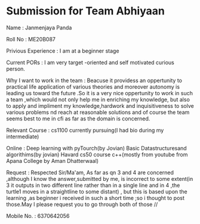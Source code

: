 Submission for Team Abhiyaan
============================

Name :
Janmenjaya Panda

Roll No :
ME20B087

Privious Experience :
I am at a beginner stage

Current PORs :
I am very target -oriented and self motivated curious person.

Why I want to work in the team :
Beacuse it providess an oppertunity to practical life application of various theories and moreover autonomy is leading us toward the future .So it is a very nice oppertunity to work in such a team ,which would not only help me in enriching my knowledge, but also to apply and impliment my knowledge,hardwork and inquisitiveness to solve various problems nd reach at reasonable solutions and of course the team seems best to me in cfi as far as the domain is concerned. 

Relevant Course :
cs1100
currently pursuing(I had bio during my intermediate)

Online :
Deep learning with pyTourch(by Jovian)
Basic Datastructuresand algorithims(by jovian)
Havard cs50 course
c++(mostly from youtube from Apana College by Aman Dhatterwaal)

Request :
Respected Sir/Ma'am,
As far as qn 3 and 4 are concerned ,although I know the answer,submitted by me, is incorrect to some extent(in 3 it outputs in two different line rather than in a single line and in 4 ,the turtle1 moves in a straightline to some distant) , but this is based upon the learning ,as beginner i received in such a short time ;so i thought to post those.May I please request you to go through both of those //

Mobile No. :
6370642056


